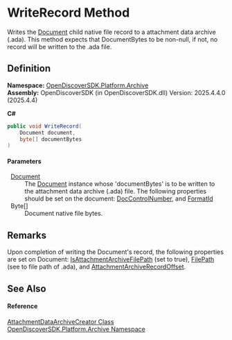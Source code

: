 # WriteRecord Method


Writes the <a href="1ada9969-add0-f951-f601-f7107618fb9d">Document</a> child native file record to a attachment data archive (.ada). This method expects that DocumentBytes to be non-null, if not, no record will be written to the .ada file.



## Definition
**Namespace:** <a href="8fac0511-5eca-a179-d28a-c0a07e46597f">OpenDiscoverSDK.Platform.Archive</a>  
**Assembly:** OpenDiscoverSDK (in OpenDiscoverSDK.dll) Version: 2025.4.4.0 (2025.4.4)

**C#**
``` C#
public void WriteRecord(
	Document document,
	byte[] documentBytes
)
```



#### Parameters
<dl><dt>  <a href="1ada9969-add0-f951-f601-f7107618fb9d">Document</a></dt><dd>The <a href="1ada9969-add0-f951-f601-f7107618fb9d">Document</a> instance whose 'documentBytes' is to be written to the attachment data archive (.ada) file. The following properties should be set on the document: <a href="5bf04a4e-5496-1528-2730-041321ca181e">DocControlNumber</a>, and <a href="04a7f5f8-7155-e7aa-f716-b1e9e0b016b2">FormatId</a></dd><dt>  Byte[]</dt><dd>Document native file bytes.</dd></dl>

## Remarks
Upon completion of writing the Document's record, the following properties are set on Document: <a href="5b9b1da9-6567-37fc-fa22-fb8ed0ca6ea2">IsAttachmentArchiveFilePath</a> (set to true), <a href="da522ff9-84be-81b4-4898-37e38973e1d6">FilePath</a> (see to file path of .ada), and <a href="fdacb34b-84bc-c07a-7bb8-998e182550a2">AttachmentArchiveRecordOffset</a>.

## See Also


#### Reference
<a href="c62a9dd7-c51f-5dea-85d2-d73e9bf719e8">AttachmentDataArchiveCreator Class</a>  
<a href="8fac0511-5eca-a179-d28a-c0a07e46597f">OpenDiscoverSDK.Platform.Archive Namespace</a>  
